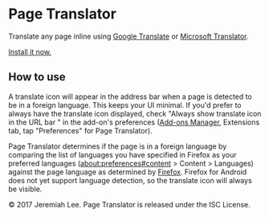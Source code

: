 # Page Translator

Translate any page inline using [Google Translate](https://translate.google.com/manager/website/) or [Microsoft Translator](https://msdn.microsoft.com/en-us/library/mt146808.aspx).

[Install it now.](https://addons.mozilla.org/en-US/firefox/addon/jxl-page-translator/)

## How to use

A translate icon will appear in the address bar when a page is detected to be in a foreign language. This keeps your UI minimal. If you'd prefer to always have the translate icon displayed, check "Always show translate icon in the URL bar " in the add-on's preferences ([Add-ons Manager](about:addons#Extensions), Extensions tab, tap "Preferences" for Page Translator).

Page Translator determines if the page is in a foreign language by comparing the list of languages you have specified in Firefox as your preferred languages ([about:preferences#content](Preferences) > Content > Languages) against the page language as determined by [Firefox](https://developer.mozilla.org/en-US/Add-ons/WebExtensions/API/tabs/detectLanguage). Firefox for Android does not yet support language detection, so the translate icon will always be visible.


© 2017 Jeremiah Lee. Page Translator is released under the ISC License.